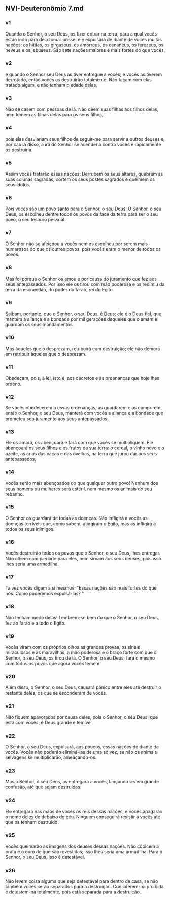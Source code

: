 ## NVI-Deuteronômio 7.md
### v1
 Quando o Senhor, o seu Deus, os fizer entrar na terra, para a qual vocês estão indo para dela tomar posse, ele expulsará de diante de vocês muitas nações: os hititas, os girgaseus, os amorreus, os cananeus, os ferezeus, os heveus e os jebuseus. São sete nações maiores e mais fortes do que vocês;
### v2
 e quando o Senhor seu Deus as tiver entregue a vocês, e vocês as tiverem derrotado, então vocês as destruirão totalmente. Não façam com elas tratado algum, e não tenham piedade delas.
### v3
 Não se casem com pessoas de lá. Não dêem suas filhas aos filhos delas, nem tomem as filhas delas para os seus filhos,
### v4
 pois elas desviariam seus filhos de seguir-me para servir a outros deuses e, por causa disso, a ira do Senhor se acenderia contra vocês e rapidamente os destruiria.
### v5
 Assim vocês tratarão essas nações: Derrubem os seus altares, quebrem as suas colunas sagradas, cortem os seus postes sagrados e queimem os seus ídolos.
### v6
 Pois vocês são um povo santo para o Senhor, o seu Deus. O Senhor, o seu Deus, os escolheu dentre todos os povos da face da terra para ser o seu povo, o seu tesouro pessoal.
### v7
 O Senhor não se afeiçoou a vocês nem os escolheu por serem mais numerosos do que os outros povos, pois vocês eram o menor de todos os povos.
### v8
 Mas foi porque o Senhor os amou e por causa do juramento que fez aos seus antepassados. Por isso ele os tirou com mão poderosa e os redimiu da terra da escravidão, do poder do faraó, rei do Egito.
### v9
 Saibam, portanto, que o Senhor, o seu Deus, é Deus; ele é o Deus fiel, que mantém a aliança e a bondade por mil gerações daqueles que o amam e guardam os seus mandamentos.
### v10
 Mas àqueles que o desprezam, retribuirá com destruição; ele não demora em retribuir àqueles que o desprezam.
### v11
 Obedeçam, pois, à lei, isto é, aos decretos e às ordenanças que hoje lhes ordeno.
### v12
 Se vocês obedecerem a essas ordenanças, as guardarem e as cumprirem, então o Senhor, o seu Deus, manterá com vocês a aliança e a bondade que prometeu sob juramento aos seus antepassados.
### v13
 Ele os amará, os abençoará e fará com que vocês se multipliquem. Ele abençoará os seus filhos e os frutos da sua terra: o cereal, o vinho novo e o azeite, as crias das vacas e das ovelhas, na terra que jurou dar aos seus antepassados.
### v14
 Vocês serão mais abençoados do que qualquer outro povo! Nenhum dos seus homens ou mulheres será estéril, nem mesmo os animais do seu rebanho.
### v15
 O Senhor os guardará de todas as doenças. Não infligirá a vocês as doenças terríveis que, como sabem, atingiram o Egito, mas as infligirá a todos os seus inimigos.
### v16
 Vocês destruirão todos os povos que o Senhor, o seu Deus, lhes entregar. Não olhem com piedade para eles, nem sirvam aos seus deuses, pois isso lhes seria uma armadilha.
### v17
 Talvez vocês digam a si mesmos: "Essas nações são mais fortes do que nós. Como poderemos expulsá-las? "
### v18
 Não tenham medo delas! Lembrem-se bem do que o Senhor, o seu Deus, fez ao faraó e a todo o Egito.
### v19
 Vocês viram com os próprios olhos as grandes provas, os sinais miraculosos e as maravilhas, a mão poderosa e o braço forte com que o Senhor, o seu Deus, os tirou de lá. O Senhor, o seu Deus, fará o mesmo com todos os povos que agora vocês temem.
### v20
 Além disso, o Senhor, o seu Deus, causará pânico entre eles até destruir o restante deles, os que se esconderam de vocês.
### v21
 Não fiquem apavorados por causa deles, pois o Senhor, o seu Deus, que está com vocês, é Deus grande e temível.
### v22
 O Senhor, o seu Deus, expulsará, aos poucos, essas nações de diante de vocês. Vocês não poderão eliminá-las de uma só vez, se não os animais selvagens se multiplicarão, ameaçando-os.
### v23
 Mas o Senhor, o seu Deus, as entregará a vocês, lançando-as em grande confusão, até que sejam destruídas.
### v24
 Ele entregará nas mãos de vocês os reis dessas nações, e vocês apagarão o nome deles de debaixo do céu. Ninguém conseguirá resistir a vocês até que os tenham destruído.
### v25
 Vocês queimarão as imagens dos deuses dessas nações. Não cobicem a prata e o ouro de que são revestidas; isso lhes seria uma armadilha. Para o Senhor, o seu Deus, isso é detestável.
### v26
 Não levem coisa alguma que seja detestável para dentro de casa, se não também vocês serão separados para a destruição. Considerem-na proibida e detestem-na totalmente, pois está separada para a destruição.

